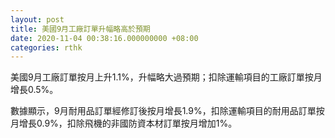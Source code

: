 ```yaml
---
layout: post
title: 美國9月工廠訂單升幅略高於預期
date: 2020-11-04 00:38:16.000000000 +08:00
categories: rthk
---
```


美國9月工廠訂單按月上升1.1%，升幅略大過預期；扣除運輸項目的工廠訂單按月增長0.5%。

數據顯示，9月耐用品訂單經修訂後按月增長1.9%，扣除運輸項目的耐用品訂單按月增長0.9%，扣除飛機的非國防資本材訂單按月增加1%。

